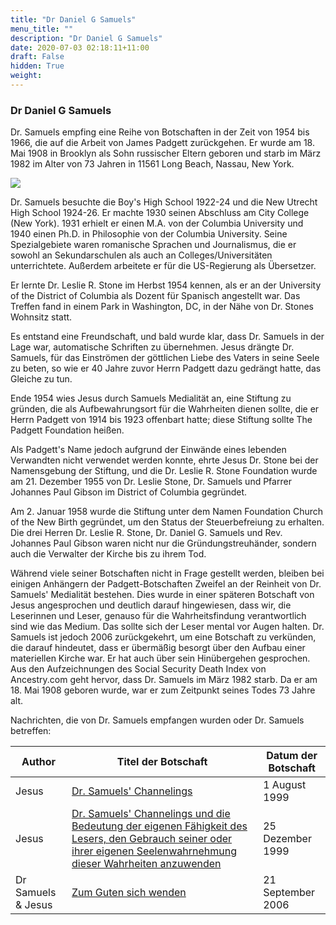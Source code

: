 ```yaml
---
title: "Dr Daniel G Samuels"
menu_title: ""
description: "Dr Daniel G Samuels"
date: 2020-07-03 02:18:11+11:00
draft: False
hidden: True
weight:
---
```

### Dr Daniel G Samuels

Dr. Samuels empfing eine Reihe von Botschaften in der Zeit von 1954 bis 1966, die auf die Arbeit von James Padgett zurückgehen. Er wurde am 18. Mai 1908 in Brooklyn als Sohn russischer Eltern geboren und starb im März 1982 im Alter von 73 Jahren in 11561 Long Beach, Nassau, New York.

![](/die-gemeinschaft-der-goettlichen-liebe/dr-daniel-g-samuels.jpg)

Dr. Samuels besuchte die Boy's High School 1922-24 und die New Utrecht High School 1924-26. Er machte 1930 seinen Abschluss am City College (New York). 1931 erhielt er einen M.A. von der Columbia University und 1940 einen Ph.D. in Philosophie von der Columbia University. Seine Spezialgebiete waren romanische Sprachen und Journalismus, die er sowohl an Sekundarschulen als auch an Colleges/Universitäten unterrichtete. Außerdem arbeitete er für die US-Regierung als Übersetzer.

Er lernte Dr. Leslie R. Stone im Herbst 1954 kennen, als er an der University of the District of Columbia als Dozent für Spanisch angestellt war. Das Treffen fand in einem Park in Washington, DC, in der Nähe von Dr. Stones Wohnsitz statt.

Es entstand eine Freundschaft, und bald wurde klar, dass Dr. Samuels in der Lage war, automatische Schriften zu übernehmen. Jesus drängte Dr. Samuels, für das Einströmen der göttlichen Liebe des Vaters in seine Seele zu beten, so wie er 40 Jahre zuvor Herrn Padgett dazu gedrängt hatte, das Gleiche zu tun.

Ende 1954 wies Jesus durch Samuels Medialität an, eine Stiftung zu gründen, die als Aufbewahrungsort für die Wahrheiten dienen sollte, die er Herrn Padgett von 1914 bis 1923 offenbart hatte; diese Stiftung sollte The Padgett Foundation heißen.

Als Padgett's Name jedoch aufgrund der Einwände eines lebenden Verwandten nicht verwendet werden konnte, ehrte Jesus Dr. Stone bei der Namensgebung der Stiftung, und die Dr. Leslie R. Stone Foundation wurde am 21. Dezember 1955 von Dr. Leslie Stone, Dr. Samuels und Pfarrer Johannes Paul Gibson im District of Columbia gegründet.

Am 2. Januar 1958 wurde die Stiftung unter dem Namen Foundation Church of the New Birth gegründet, um den Status der Steuerbefreiung zu erhalten. Die drei Herren Dr. Leslie R. Stone, Dr. Daniel G. Samuels und Rev. Johannes Paul Gibson waren nicht nur die Gründungstreuhänder, sondern auch die Verwalter der Kirche bis zu ihrem Tod.

Während viele seiner Botschaften nicht in Frage gestellt werden, bleiben bei einigen Anhängern der Padgett-Botschaften Zweifel an der Reinheit von Dr. Samuels' Medialität bestehen. Dies wurde in einer späteren Botschaft von Jesus angesprochen und deutlich darauf hingewiesen, dass wir, die Leserinnen und Leser, genauso für die Wahrheitsfindung verantwortlich sind wie das Medium. Das sollte sich der Leser mental vor Augen halten. Dr. Samuels ist jedoch 2006 zurückgekehrt, um eine Botschaft zu verkünden, die darauf hindeutet, dass er übermäßig besorgt über den Aufbau einer materiellen Kirche war. Er hat auch über sein Hinübergehen gesprochen. Aus den Aufzeichnungen des Social Security Death Index von Ancestry.com geht hervor, dass Dr. Samuels im März 1982 starb. Da er am 18. Mai 1908 geboren wurde, war er zum Zeitpunkt seines Todes 73 Jahre alt.

Nachrichten, die von Dr. Samuels empfangen wurden oder Dr. Samuels betreffen:

**Author** | **Titel der Botschaft** | **Datum der Botschaft**
---|---|---
Jesus | [Dr. Samuels' Channelings](/aktuelle-botschaften/aktuelle-botschaften-in-reihenfolge-des-datums/aktuelle-botschaften-1995-1999/dr-samuels-channelings-ks-jesus-1-august-1999/) | 1 August 1999
Jesus | [Dr. Samuels' Channelings und die Bedeutung der eigenen Fähigkeit des Lesers, den Gebrauch seiner oder ihrer eigenen Seelenwahrnehmung dieser Wahrheiten anzuwenden](/aktuelle-botschaften/aktuelle-botschaften-in-reihenfolge-des-datums/aktuelle-botschaften-1995-1999/dr-samuels-channelings-und-die-bedeutung-der-eigenen-faehigkeit-des-lesers-den-gebrauch-seiner-oder-ihrer-eigenen-seelenwahrnehmung-dieser-wahrheiten-anzuwenden-ar-jesus-25-dezember-1999/) | 25 Dezember 1999
Dr Samuels & Jesus | [Zum Guten sich wenden](/aktuelle-botschaften/aktuelle-botschaften-in-reihenfolge-des-datums/aktuelle-botschaften-2006-2010/zum-guten-sich-wenden-dl-dr-samuels-jesus-21-september-2006/) | 21 September 2006

